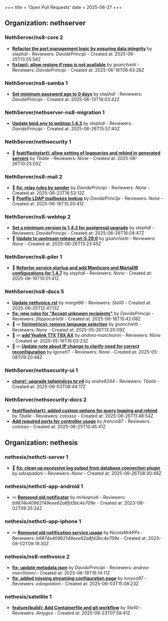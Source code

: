 +++
title = 'Open Pull Requests'
date = 2025-06-27
+++

## Organization: nethserver

### NethServer/ns8-core 2 

-   **[Refactor the port management logic by  ensuring data integrity](https://github.com/NethServer/ns8-core/pull/906)** by *stephdl* - Reviewers: *DavidePrincipi* - Created at: 2025-06-25T13:55:58Z
-   **[fix(api): allow restore if repo is not available](https://github.com/NethServer/ns8-core/pull/904)** by *gsanchietti* - Reviewers: *DavidePrincipi* - Created at: 2025-06-18T06:43:28Z

### NethServer/ns8-samba 1 

-   **[Set minimum password age to 0 days](https://github.com/NethServer/ns8-samba/pull/107)** by *stephdl* - Reviewers: *DavidePrincipi* - Created at: 2025-06-13T16:03:42Z

### NethServer/nethserver-ns8-migration 1 

-   **[Update bind.env to webtop:1.4.3](https://github.com/NethServer/nethserver-ns8-migration/pull/120)** by *stephdl* - Reviewers: *DavidePrincipi* - Created at: 2025-06-26T15:57:40Z

### NethServer/nethsecurity 1 

- :eyes:  **[feat(flashstart): allow setting of logqueries and rebind in generated servers](https://github.com/NethServer/nethsecurity/pull/1283)** by *Tbaile* - Reviewers: *None* - Created at: 2025-06-26T10:25:05Z

### NethServer/ns8-mail 2 

- :eyes:  **[fix: relay rules by sender](https://github.com/NethServer/ns8-mail/pull/186)** by *DavidePrincipi* - Reviewers: *None* - Created at: 2025-06-23T16:53:12Z
- :eyes:  **[Postfix LDAP mailboxes lookup](https://github.com/NethServer/ns8-mail/pull/184)** by *DavidePrincipi* - Reviewers: *None* - Created at: 2025-06-18T15:20:41Z

### NethServer/ns8-webtop 2 

-   **[Set a minimum version to 1.4.3 for postgresql upgrade](https://github.com/NethServer/ns8-webtop/pull/142)** by *stephdl* - Reviewers: *DavidePrincipi* - Created at: 2025-06-26T16:04:47Z
- :eyes:  **[Update to upstream release wt-5.29.0](https://github.com/NethServer/ns8-webtop/pull/141)** by *gsanchietti* - Reviewers: *None* - Created at: 2025-06-26T13:23:45Z

### NethServer/ns8-piler 1 

- :eyes:  **[Refactor service startup and add Manticore and MariaDB configurations for 1.4.7](https://github.com/NethServer/ns8-piler/pull/34)** by *stephdl* - Reviewers: *None* - Created at: 2025-06-19T10:01:41Z

### NethServer/ns8-docs 5 

-   **[Update nethvoice.rst](https://github.com/NethServer/ns8-docs/pull/174)** by *margit86* - Reviewers: *Stell0* - Created at: 2025-06-25T12:41:13Z
-   **[fix: new rules for "Accept unknown recipients"](https://github.com/NethServer/ns8-docs/pull/173)** by *DavidePrincipi* - Reviewers: *filippocarletti* - Created at: 2025-06-18T15:42:08Z
- :eyes: :zzz: **[fix(metrics): remove language selection](https://github.com/NethServer/ns8-docs/pull/167)** by *gsanchietti* - Reviewers: *None* - Created at: 2025-05-26T13:20:09Z
- :eyes: :zzz: **[add Yealink T7X T8X AX](https://github.com/NethServer/ns8-docs/pull/165)** by *andrea-marchionni* - Reviewers: *None* - Created at: 2025-05-16T16:03:23Z
- :eyes: :zzz: **[Update note about IP change to clarify need for correct reconfiguration](https://github.com/NethServer/ns8-docs/pull/164)** by *IgonetIT* - Reviewers: *None* - Created at: 2025-05-08T09:20:48Z

### NethServer/nethsecurity-ui 1 

-   **[chore!: upgrade tailwindcss to v4](https://github.com/NethServer/nethsecurity-ui/pull/570)** by *andre8244* - Reviewers: *Tbaile* - Created at: 2025-06-03T08:44:17Z

### NethServer/nethsecurity-docs 2 

-   **[feat(flashstart): added custom options for query logging and rebind](https://github.com/NethServer/nethsecurity-docs/pull/189)** by *Tbaile* - Reviewers: *cotosso* - Created at: 2025-06-26T11:48:54Z
-   **[Add required ports for controller usage](https://github.com/NethServer/nethsecurity-docs/pull/188)** by *francio87* - Reviewers: *cotosso* - Created at: 2025-06-25T10:45:41Z

## Organization: nethesis

### nethesis/nethcti-server 1 

- :eyes:  **[fix: clean up excessive log output from database connection plugin](https://github.com/nethesis/nethcti-server/pull/335)** by *edospadoni* - Reviewers: *None* - Created at: 2025-06-26T08:30:48Z

### nethesis/nethcti-app-android 1 

-  :zzz: **[Removed old notificator](https://github.com/nethesis/nethcti-app-android/pull/30)** by *mirkopruiti* - Reviewers: *b9874e40962149eee62a8fd3bc4e709e* - Created at: 2023-08-02T09:35:24Z

### nethesis/nethcti-app-iphone 1 

-  :zzz: **[Removed old notification service usage](https://github.com/nethesis/nethcti-app-iphone/pull/37)** by *NicolaMrAPPs* - Reviewers: *b9874e40962149eee62a8fd3bc4e709e* - Created at: 2023-08-02T09:19:30Z

### nethesis/ns8-nethvoice 2 

-   **[fix: update metadata.json](https://github.com/nethesis/ns8-nethvoice/pull/483)** by *DavidePrincipi* - Reviewers: *andrea-marchionni* - Created at: 2025-06-19T16:14:11Z
-   **[fix: added missing streaming configuration page](https://github.com/nethesis/ns8-nethvoice/pull/462)** by *tonyco97* - Reviewers: *edospadoni* - Created at: 2025-06-03T15:08:23Z

### nethesis/satellite 1 

-   **[feature(build): Add Containerfile and git workflow](https://github.com/nethesis/satellite/pull/1)** by *Stell0* - Reviewers: *Amygos* - Created at: 2025-06-23T07:59:41Z


